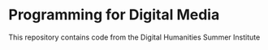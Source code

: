 # Programming for Digital Media

This repository contains code from the Digital Humanities Summer Institute 